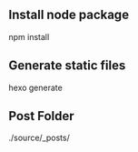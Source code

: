 ## Install node package
npm install

## Generate static files
hexo generate

## Post Folder
./source/\_posts/

